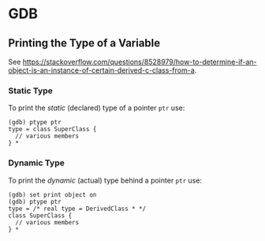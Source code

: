 <!-- TITLE: Debugging -->
<!-- SUBTITLE: Tips & Tricks for Debugging -->

# GDB
## Printing the Type of a Variable
See https://stackoverflow.com/questions/8528979/how-to-determine-if-an-object-is-an-instance-of-certain-derived-c-class-from-a.

### Static Type
To print the *static* (declared) type of a pointer `ptr` use:
```text
(gdb) ptype ptr
type = class SuperClass {
  // various members
} *
```

### Dynamic Type
To print the *dynamic* (actual) type behind a pointer `ptr` use:
```text
(gdb) set print object on
(gdb) ptype ptr
type = /* real type = DerivedClass * */
class SuperClass {
  // various members
} *
```

